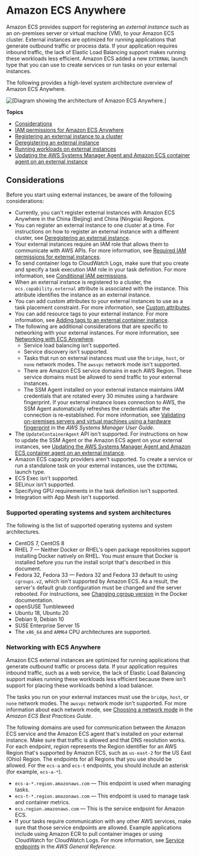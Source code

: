 # Amazon ECS Anywhere<a name="ecs-anywhere"></a>

Amazon ECS provides support for registering an *external instance* such as an on\-premises server or virtual machine \(VM\), to your Amazon ECS cluster\. External instances are optimized for running applications that generate outbound traffic or process data\. If your application requires inbound traffic, the lack of Elastic Load Balancing support makes running these workloads less efficient\. Amazon ECS added a new `EXTERNAL` launch type that you can use to create services or run tasks on your external instances\.

The following provides a high\-level system architecture overview of Amazon ECS Anywhere\.

![\[Diagram showing the architecture of Amazon ECS Anywhere.\]](http://docs.aws.amazon.com/AmazonECS/latest/developerguide/images/overview-ecsanywhere.png)

**Topics**
+ [Considerations](#ecs-anywhere-considerations)
+ [IAM permissions for Amazon ECS Anywhere](ecs-anywhere-iam.md)
+ [Registering an external instance to a cluster](ecs-anywhere-registration.md)
+ [Deregistering an external instance](ecs-anywhere-deregistration.md)
+ [Running workloads on external instances](ecs-anywhere-runtask.md)
+ [Updating the AWS Systems Manager Agent and Amazon ECS container agent on an external instance](ecs-anywhere-updates.md)

## Considerations<a name="ecs-anywhere-considerations"></a>

Before you start using external instances, be aware of the following considerations:
+ Currently, you can't register external instances with Amazon ECS Anywhere in the China \(Beijing\) and China \(Ningxia\) Regions\.
+ You can register an external instance to one cluster at a time\. For instructions on how to register an external instance with a different cluster, see [Deregistering an external instance](ecs-anywhere-deregistration.md)\.
+ Your external instances require an IAM role that allows them to communicate with AWS APIs\. For more information, see [Required IAM permissions for external instances](ecs-anywhere-iam.md#ecs-anywhere-iam-required)\.
+ To send container logs to CloudWatch Logs, make sure that you create and specify a task execution IAM role in your task definition\. For more information, see [Conditional IAM permissions](ecs-anywhere-iam.md#ecs-anywhere-iam-conditional)\.
+ When an external instance is registered to a cluster, the `ecs.capability.external` attribute is associated with the instance\. This attribute identifies the instance as an external instance\.
+ You can add custom attributes to your external instances to use as a task placement constraint\. For more information, see [Custom attributes](task-placement-constraints.md#ecs-custom-attributes)\.
+ You can add resource tags to your external instance\. For more information, see [Adding tags to an external container instance](ecs-using-tags.md#instance-details-tags-external)\.
+ The following are additional considerations that are specific to networking with your external instances\. For more information, see [Networking with ECS Anywhere](#ecs-anywhere-networking)\.
  + Service load balancing isn't supported\.
  + Service discovery isn't supported\.
  + Tasks that run on external instances must use the `bridge`, `host`, or `none` network modes\. The `awsvpc` network mode isn't supported\.
  + There are Amazon ECS service domains in each AWS Region\. These service domains must be allowed to send traffic to your external instances\.
  + The SSM Agent installed on your external instance maintains IAM credentials that are rotated every 30 minutes using a hardware fingerprint\. If your external instance loses connection to AWS, the SSM Agent automatically refreshes the credentials after the connection is re\-established\. For more information, see [Validating on\-premises servers and virtual machines using a hardware fingerprint](https://docs.aws.amazon.com/systems-manager/latest/userguide/ssm-agent-technical-details.html#fingerprint-validation) in the *AWS Systems Manager User Guide*\.
+ The `UpdateContainerAgent` API isn't supported\. For instructions on how to update the SSM Agent or the Amazon ECS agent on your external instances, see [Updating the AWS Systems Manager Agent and Amazon ECS container agent on an external instance](ecs-anywhere-updates.md)\.
+ Amazon ECS capacity providers aren't supported\. To create a service or run a standalone task on your external instances, use the `EXTERNAL` launch type\.
+ ECS Exec isn't supported\.
+ SELinux isn't supported\.
+ Specifying GPU requirements in the task definition isn't supported\.
+ Integration with App Mesh isn't supported\.

### Supported operating systems and system architectures<a name="ecs-anywhere-supported-os"></a>

The following is the list of supported operating systems and system architectures\.
+ CentOS 7, CentOS 8
+ RHEL 7 — Neither Docker or RHEL's open package repositories support installing Docker natively on RHEL\. You must ensure that Docker is installed before you run the install script that's described in this document\.
+ Fedora 32, Fedora 33 — Fedora 32 and Fedora 33 default to using `cgroups.v2`, which isn't supported by Amazon ECS\. As a result, the server's default grub configuration must be changed and the server rebooted\. For instructions, see [Changing cgroup version](https://docs.docker.com/config/containers/runmetrics/#changing-cgroup-version) in the Docker documentation\.
+ openSUSE Tumbleweed
+ Ubuntu 18, Ubuntu 20
+ Debian 9, Debian 10
+ SUSE Enterprise Server 15
+ The `x86_64` and `ARM64` CPU architectures are supported\.

### Networking with ECS Anywhere<a name="ecs-anywhere-networking"></a>

Amazon ECS external instances are optimized for running applications that generate outbound traffic or process data\. If your application requires inbound traffic, such as a web service, the lack of Elastic Load Balancing support makes running these workloads less efficient because there isn't support for placing these workloads behind a load balancer\.

The tasks you run on your external instances must use the `bridge`, `host`, or `none` network modes\. The `awsvpc` network mode isn't supported\. For more information about each network mode, see [Choosing a network mode](https://docs.aws.amazon.com/AmazonECS/latest/bestpracticesguide/networking-networkmode.html) in the *Amazon ECS Best Practices Guide*\.

The following domains are used for communication between the Amazon ECS service and the Amazon ECS agent that's installed on your external instance\. Make sure that traffic is allowed and that DNS resolution works\. For each endpoint, *region* represents the Region identifier for an AWS Region that's supported by Amazon ECS, such as `us-east-2` for the US East \(Ohio\) Region\. The endpoints for all Regions that you use should be allowed\. For the `ecs-a` and `ecs-t` endpoints, you should include an asterisk \(for example, `ecs-a-*`\)\.
+ `ecs-a-*.region.amazonaws.com` — This endpoint is used when managing tasks\.
+ `ecs-t-*.region.amazonaws.com` — This endpoint is used to manage task and container metrics\.
+ `ecs.region.amazonaws.com` — This is the service endpoint for Amazon ECS\.
+ If your tasks require communication with any other AWS services, make sure that those service endpoints are allowed\. Example applications include using Amazon ECR to pull container images or using CloudWatch for CloudWatch Logs\. For more information, see [Service endpoints](https://docs.aws.amazon.com/general/latest/gr/aws-service-information.html) in the *AWS General Reference*\.